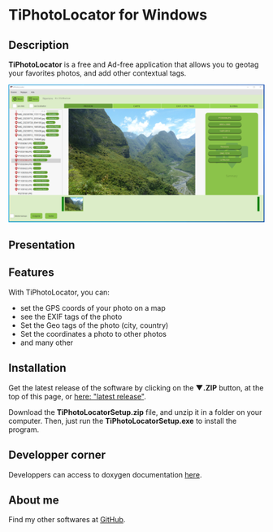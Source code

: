 # TiPhotoLocator for Windows

## Description

**TiPhotoLocator** is a free and Ad-free application that allows you to geotag your favorites photos, and add other contextual tags.

![Screenshot](images/TPL-preview.png)

## Presentation


## Features

With TiPhotoLocator, you can:

* set the GPS coords of your photo on a map
* see the EXIF tags of the photo
* Set the Geo tags of the photo (city, country)
* Set the coordinates a  photo to other photos
* and many other

## Installation

Get the latest release of the software by clicking on the **▼.ZIP** button, at the top of this page, or [here: "latest release"](https://github.com/Sphinkie/TiPhotoLocator/releases/latest).

Download the **TiPhotoLocatorSetup.zip** file, and unzip it in a folder on your computer.
Then, just run the **TiPhotoLocatorSetup.exe** to install the program.

## Developper corner

Developpers can access to doxygen documentation [here](https://sphinkie.github.io/TiPhotoLocator/doxygen/html/index.html).

## About me

Find my other softwares at [GitHub](https://sphinkie.github.io).
